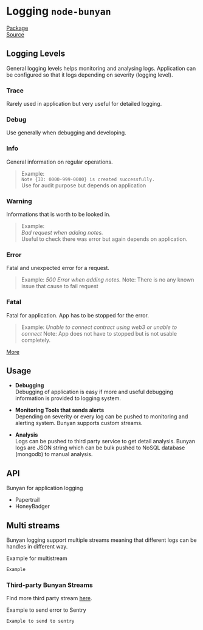 # Logging `node-bunyan`

[Package](https://www.npmjs.com/package/bunyan)  
[Source](https://github.com/trentm/node-bunyan)

## Logging Levels
General logging levels helps monitoring and analysing logs. Application can be configured so that it logs depending on severity (logging level).

### Trace  
Rarely used in application but very useful for detailed logging.

### Debug  
Use generally when debugging and developing.

### Info
General information on regular operations.  
> Example:  
> `Note {ID: 0000-999-0000} is created successfully.`  
> Use for audit purpose but depends on application

### Warning  
Informations that is worth to be looked in.
> Example:  
> *Bad request when adding notes.*   
> Useful to check there was error but again depends on application.

### Error
Fatal and unexpected error for a request.
> Example:
> *500 Error when adding notes.*
> Note: There is no any known issue that cause to fail request

### Fatal  
Fatal for application. App has to be stopped for the error.
> Example:
> *Unable to connect contract using web3 or unable to connect*
> Note: App does not have to stopped but is not usable completely.

[More](https://github.com/trentm/node-bunyan#levels)

## Usage
* **Debugging**  
Debugging of application is easy if more and useful debugging information is provided to logging system.

* **Monitoring Tools that sends alerts**  
Depending on severity or every log can be pushed to monitoring and alerting system. Bunyan supports custom streams.

* **Analysis**  
Logs can be pushed to third party service to get detail analysis. Bunyan logs are JSON string which can be bulk pushed to NoSQL database (mongodb) to manual analysis.

## API
Bunyan for application logging

* Papertrail
* HoneyBadger

## Multi streams
Bunyan logging support multiple streams meaning that different logs can be handles in different way.

Example for multistream
```javascript
Example
```

### Third-party Bunyan Streams

Find more third party stream [here](https://github.com/trentm/node-bunyan/wiki/Awesome-Bunyan#streams).

Example to send error to Sentry
```javascript
Example to send to sentry
```
